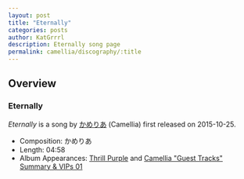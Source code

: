 ```yaml
---
layout: post
title: "Eternally"
categories: posts
author: KatGrrrl
description: Eternally song page
permalink: camellia/discography/:title
---
```


## Overview

### Eternally

*Eternally* is a song by [かめりあ](<{% link postsWiki/_posts/2023-12-10-camellia.md %}>) (Camellia) first released on 2015-10-25.

* Composition: かめりあ
* Length: 04:58
* Album Appearances: [Thrill Purple](http://djgenki.net/gecd017/) and [Camellia "Guest Tracks" Summary & VIPs 01](<{% link postsInclude/_posts/camellia/albums/Camellia-Guest-Tracks-Summary-VIPs-01/2023-12-20-Camellia-Guest-Tracks-Summary-VIPs-01.md %}>)
